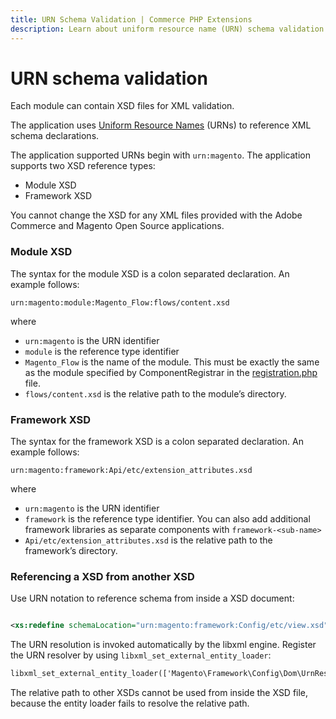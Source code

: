 ```yaml
---
title: URN Schema Validation | Commerce PHP Extensions
description: Learn about uniform resource name (URN) schema validation for Adobe Commerce and Magento Open Source components.
---
```


# URN schema validation

Each module can contain XSD files for XML validation.

The application uses [Uniform Resource Names](https://en.wikipedia.org/wiki/Uniform_Resource_Name) (URNs) to reference XML schema declarations.

The application supported URNs begin with `urn:magento`. The application supports two XSD reference types:

*  Module XSD
*  Framework XSD

<InlineAlert variant="info" slots="text"/>

You cannot change the XSD for any XML files provided with the Adobe Commerce and Magento Open Source applications.

### Module XSD

The syntax for the module XSD is a colon separated declaration. An example follows:

`urn:magento:module:Magento_Flow:flows/content.xsd`

where

*  `urn:magento` is the URN identifier
*  `module` is the reference type identifier
*  `Magento_Flow` is the name of the module. This must be exactly the same as the module specified by ComponentRegistrar in the [registration.php](component-registration.md) file.
*  `flows/content.xsd` is the relative path to the module&#8217;s directory.

### Framework XSD

The syntax for the framework XSD is a colon separated declaration. An example follows:

`urn:magento:framework:Api/etc/extension_attributes.xsd`

where

*  `urn:magento` is the URN identifier
*  `framework` is the reference type identifier. You can also add additional framework libraries as separate components with `framework-<sub-name>`
*  `Api/etc/extension_attributes.xsd` is the relative path to the framework&#8217;s directory.

### Referencing a XSD from another XSD

Use URN notation to reference schema from inside a XSD document:

```xml

<xs:redefine schemaLocation="urn:magento:framework:Config/etc/view.xsd">

```

The URN resolution is invoked automatically by the libxml engine. Register the URN resolver by using `libxml_set_external_entity_loader`:

```xml
libxml_set_external_entity_loader(['Magento\Framework\Config\Dom\UrnResolver', 'registerEntityLoader']);
```

<InlineAlert variant="info" slots="text"/>

The relative path to other XSDs cannot be used from inside the XSD file, because the entity loader fails to resolve the relative path.
